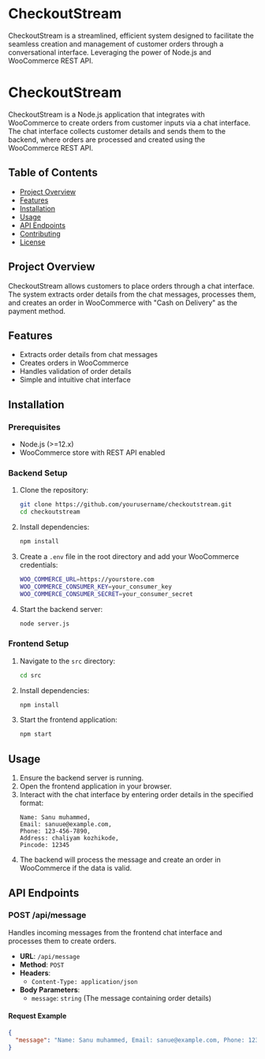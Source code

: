 # CheckoutStream
CheckoutStream is a streamlined, efficient system designed to facilitate the seamless creation and management of customer orders through a conversational interface. Leveraging the power of Node.js and WooCommerce REST API.


# CheckoutStream

CheckoutStream is a Node.js application that integrates with WooCommerce to create orders from customer inputs via a chat interface. The chat interface collects customer details and sends them to the backend, where orders are processed and created using the WooCommerce REST API.

## Table of Contents

- [Project Overview](#project-overview)
- [Features](#features)
- [Installation](#installation)
- [Usage](#usage)
- [API Endpoints](#api-endpoints)
- [Contributing](#contributing)
- [License](#license)

## Project Overview

CheckoutStream allows customers to place orders through a chat interface. The system extracts order details from the chat messages, processes them, and creates an order in WooCommerce with "Cash on Delivery" as the payment method.

## Features

- Extracts order details from chat messages
- Creates orders in WooCommerce
- Handles validation of order details
- Simple and intuitive chat interface

## Installation

### Prerequisites

- Node.js (>=12.x)
- WooCommerce store with REST API enabled

### Backend Setup

1. Clone the repository:
    ```sh
    git clone https://github.com/yourusername/checkoutstream.git
    cd checkoutstream
    ```

2. Install dependencies:
    ```sh
    npm install
    ```

3. Create a `.env` file in the root directory and add your WooCommerce credentials:
    ```sh
    WOO_COMMERCE_URL=https://yourstore.com
    WOO_COMMERCE_CONSUMER_KEY=your_consumer_key
    WOO_COMMERCE_CONSUMER_SECRET=your_consumer_secret
    ```

4. Start the backend server:
    ```sh
    node server.js
    ```

### Frontend Setup

1. Navigate to the `src` directory:
    ```sh
    cd src
    ```

2. Install dependencies:
    ```sh
    npm install
    ```

3. Start the frontend application:
    ```sh
    npm start
    ```

## Usage

1. Ensure the backend server is running.
2. Open the frontend application in your browser.
3. Interact with the chat interface by entering order details in the specified format:
    ```
    Name: Sanu muhammed,
    Email: sanuue@example.com,
    Phone: 123-456-7890,
    Address: chaliyam kozhikode,
    Pincode: 12345
    ```
4. The backend will process the message and create an order in WooCommerce if the data is valid.

## API Endpoints

### POST /api/message

Handles incoming messages from the frontend chat interface and processes them to create orders.

- **URL**: `/api/message`
- **Method**: `POST`
- **Headers**: 
  - `Content-Type: application/json`
- **Body Parameters**:
  - `message`: `string` (The message containing order details)

#### Request Example

```json
{
  "message": "Name: Sanu muhammed, Email: sanue@example.com, Phone: 123-456-7890, Address: CHaliyam kozhikode, Pincode: 12345"
}

